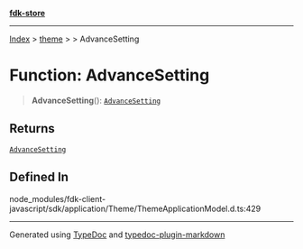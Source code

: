 [**fdk-store**](../../../README.md)
***

[Index](../../../API.md) > [theme](../../README.md) > [<internal>](../README.md) > AdvanceSetting

# Function: AdvanceSetting

> **AdvanceSetting**(): [`AdvanceSetting`](../type-aliases/type-alias.AdvanceSetting.md)

## Returns

[`AdvanceSetting`](../type-aliases/type-alias.AdvanceSetting.md)

## Defined In

node\_modules/fdk-client-javascript/sdk/application/Theme/ThemeApplicationModel.d.ts:429

***
Generated using [TypeDoc](https://typedoc.org/) and [typedoc-plugin-markdown](https://www.npmjs.com/package/typedoc-plugin-markdown)

